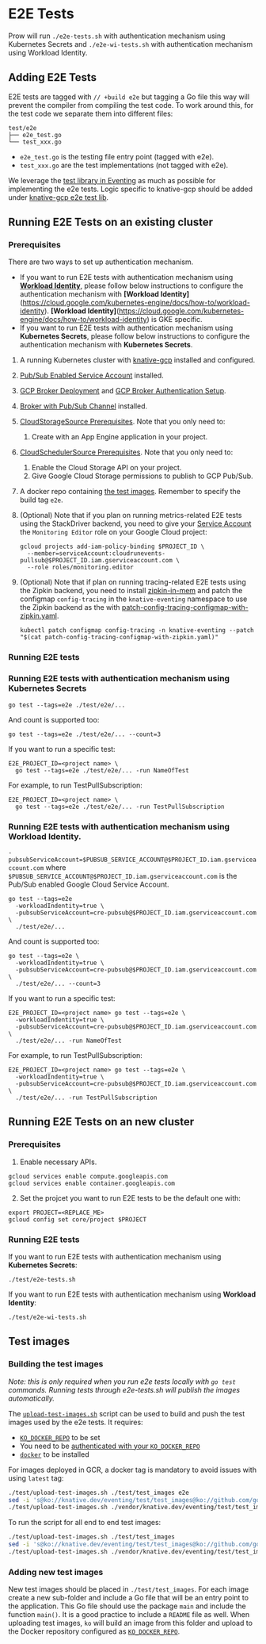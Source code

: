 # E2E Tests

Prow will run `./e2e-tests.sh` with authentication mechanism using Kubernetes Secrets and `./e2e-wi-tests.sh` with authentication mechanism using Workload Identity.

## Adding E2E Tests

E2E tests are tagged with `// +build e2e` but tagging a Go file this way will
prevent the compiler from compiling the test code. To work around this, for the
test code we separate them into different files:

```shell
test/e2e
├── e2e_test.go
└── test_xxx.go
```

- `e2e_test.go` is the testing file entry point (tagged with e2e).
- `test_xxx.go` are the test implementations (not tagged with e2e).

We leverage the
[test library in Eventing](https://github.com/knative/eventing/tree/master/test/lib)
as much as possible for implementing the e2e tests. Logic specific to
knative-gcp should be added under [knative-gcp e2e test lib](lib).

## Running E2E Tests on an existing cluster

### Prerequisites
There are two ways to set up authentication mechanism. 
- If you want to run E2E tests with authentication mechanism using **[Workload Identity](https://cloud.google.com/kubernetes-engine/docs/how-to/workload-identity)**,
  please follow below instructions to configure the authentication mechanism with **[Workload Identity]**(https://cloud.google.com/kubernetes-engine/docs/how-to/workload-identity).
  **[Workload Identity]**(https://cloud.google.com/kubernetes-engine/docs/how-to/workload-identity) is GKE specific.
- If you want to run E2E tests with authentication mechanism using **Kubernetes Secrets**,
  please follow below instructions to configure the authentication mechanism with **Kubernetes Secrets**.
1. A running Kubernetes cluster with [knative-gcp](../../docs/install/install-knative-gcp.md) installed and configured.
1. [Pub/Sub Enabled Service Account](../../docs/install/pubsub-service-account.md) installed.
1. [GCP Broker Deployment](../../docs/install/install-gcp-broker.md#deployment) and [GCP Broker Authentication Setup](../../docs/install/install-gcp-broker.md#authentication-setup-for-gcp-broker).
1. [Broker with Pub/Sub Channel](../../docs/install/install-broker-with-pubsub-channel.md) installed.
1. [CloudStorageSource Prerequisites](../../docs/examples/cloudstoragesource/README.md#prerequisites).
   Note that you only need to: 
   1. Create with an App Engine application in your project.
1. [CloudSchedulerSource Prerequisites](../../docs/examples/cloudschedulersource/README.md#prerequisites).
   Note that you only need to:
   1. Enable the Cloud Storage API on your project.
   1. Give Google Cloud Storage permissions to publish to GCP Pub/Sub.
1. A docker repo containing [the test images](#test-images). Remember to specify the build tag `e2e`.
1. (Optional) Note that if you plan on running metrics-related E2E tests using the StackDriver
backend, you need to give your
[Service Account](../../docs/install/pubsub-service-account.md) the
`Monitoring Editor` role on your Google Cloud project:

   ```shell
   gcloud projects add-iam-policy-binding $PROJECT_ID \
     --member=serviceAccount:cloudrunevents-pullsub@$PROJECT_ID.iam.gserviceaccount.com \
     --role roles/monitoring.editor
   ```
   
1. (Optional) Note that if plan on running tracing-related E2E tests using the Zipkin backend, you need to install
[zipkin-in-mem](https://github.com/knative/serving/tree/master/config/monitoring/tracing/zipkin-in-mem) and
patch the configmap `config-tracing` in the `knative-eventing` namespace  to use the Zipkin backend as the with
[patch-config-tracing-configmap-with-zipkin.yaml](../../docs/install/patch-config-tracing-configmap-with-zipkin.yaml).

    ```shell
   kubectl patch configmap config-tracing -n knative-eventing --patch "$(cat patch-config-tracing-configmap-with-zipkin.yaml)"
    ```
### Running E2E tests
### Running E2E tests with authentication mechanism using Kubernetes Secrets
```shell
go test --tags=e2e ./test/e2e/...
```

And count is supported too:

```shell
go test --tags=e2e ./test/e2e/... --count=3
```

If you want to run a specific test:

```shell
E2E_PROJECT_ID=<project name> \
  go test --tags=e2e ./test/e2e/... -run NameOfTest
```

For example, to run TestPullSubscription:

```shell
E2E_PROJECT_ID=<project name> \
  go test --tags=e2e ./test/e2e/... -run TestPullSubscription
```

### Running E2E tests with authentication mechanism using Workload Identity.
`-pubsubServiceAccount=$PUBSUB_SERVICE_ACCOUNT@$PROJECT_ID.iam.gserviceaccount.com` where `$PUBSUB_SERVICE_ACCOUNT@$PROJECT_ID.iam.gserviceaccount.com` is the Pub/Sub enabled  Google Cloud Service Account.
```shell
go test --tags=e2e 
  -workloadIndentity=true \
  -pubsubServiceAccount=cre-pubsub@$PROJECT_ID.iam.gserviceaccount.com \
  ./test/e2e/...
```

And count is supported too:

```shell
go test --tags=e2e \
  -workloadIndentity=true \
  -pubsubServiceAccount=cre-pubsub@$PROJECT_ID.iam.gserviceaccount.com \
  ./test/e2e/... --count=3
```

If you want to run a specific test:

```shell
E2E_PROJECT_ID=<project name> go test --tags=e2e \
  -workloadIndentity=true \
  -pubsubServiceAccount=cre-pubsub@$PROJECT_ID.iam.gserviceaccount.com \
  ./test/e2e/... -run NameOfTest
```

For example, to run TestPullSubscription:

```shell
E2E_PROJECT_ID=<project name> go test --tags=e2e \
  -workloadIndentity=true \
  -pubsubServiceAccount=cre-pubsub@$PROJECT_ID.iam.gserviceaccount.com \
  ./test/e2e/... -run TestPullSubscription
```
## Running E2E Tests on an new cluster

### Prerequisites
1. Enable necessary APIs.

```shell
gcloud services enable compute.googleapis.com
gcloud services enable container.googleapis.com 
```

2. Set the projcet you want to run E2E tests to be the default one with:

```shell
export PROJECT=<REPLACE_ME>
gcloud config set core/project $PROJECT
```

### Running E2E tests

If you want to run E2E tests with authentication mechanism using **Kubernetes Secrets**:
```shell
./test/e2e-tests.sh
```
If you want to run E2E tests with authentication mechanism using **Workload Identity**:
```shell
./test/e2e-wi-tests.sh
```

## Test images

### Building the test images

_Note: this is only required when you run e2e tests locally with `go test`
commands. Running tests through e2e-tests.sh will publish the images
automatically._

The [`upload-test-images.sh`](./../upload-test-images.sh) script can be used to
build and push the test images used by the e2e tests. It requires:

- [`KO_DOCKER_REPO`](https://github.com/knative/serving/blob/master/DEVELOPMENT.md#environment-setup)
  to be set
- You need to be
  [authenticated with your `KO_DOCKER_REPO`](https://github.com/knative/serving/blob/master/DEVELOPMENT.md#environment-setup)
- [`docker`](https://docs.docker.com/install/) to be installed

For images deployed in GCR, a docker tag is mandatory to avoid issues with using
`latest` tag:

```bash
./test/upload-test-images.sh ./test/test_images e2e
sed -i 's@ko://knative.dev/eventing/test/test_images@ko://github.com/google/knative-gcp/vendor/knative.dev/eventing/test/test_images@g' vendor/knative.dev/eventing/test/test_images/*/*.yaml
./test/upload-test-images.sh ./vendor/knative.dev/eventing/test/test_images/ e2e
```

To run the script for all end to end test images:

```bash
./test/upload-test-images.sh ./test/test_images
sed -i 's@ko://knative.dev/eventing/test/test_images@ko://github.com/google/knative-gcp/vendor/knative.dev/eventing/test/test_images@g' vendor/knative.dev/eventing/test/test_images/*/*.yaml
./test/upload-test-images.sh ./vendor/knative.dev/eventing/test/test_images/
```

### Adding new test images

New test images should be placed in `./test/test_images`. For each image create
a new sub-folder and include a Go file that will be an entry point to the
application. This Go file should use the package `main` and include the function
`main()`. It is a good practice to include a `README` file as well. When
uploading test images, `ko` will build an image from this folder and upload to
the Docker repository configured as
[`KO_DOCKER_REPO`](https://github.com/knative/serving/blob/master/DEVELOPMENT.md#environment-setup).
